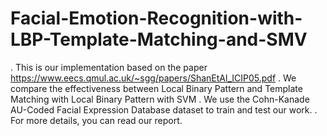 # Facial-Emotion-Recognition-with-LBP-Template-Matching-and-SMV
. This is our implementation based on the paper https://www.eecs.qmul.ac.uk/~sgg/papers/ShanEtAl_ICIP05.pdf
. We compare the effectiveness between Local Binary Pattern and Template Matching with Local Binary Pattern with SVM
. We use the Cohn-Kanade AU-Coded Facial Expression Database dataset to train and test our work.
. For more details, you can read our report.
